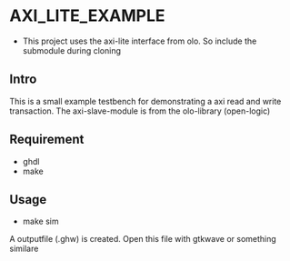 # AXI_LITE_EXAMPLE

- This project uses the axi-lite interface from olo. So include the submodule during cloning

## Intro
This is a small example testbench for demonstrating a axi read and write transaction.
The axi-slave-module is from the olo-library (open-logic)
## Requirement
- ghdl
- make

## Usage
- make sim

A outputfile (.ghw) is created. Open this file with gtkwave or something similare